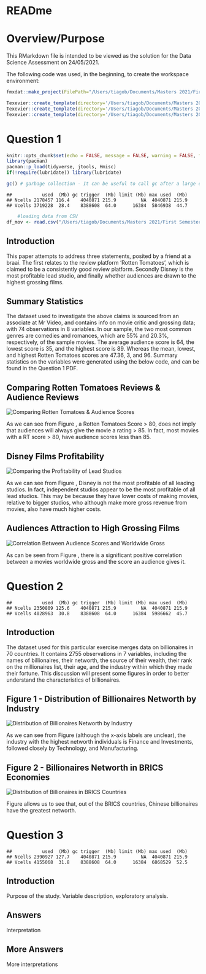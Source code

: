 READme
================

# Overview/Purpose

This RMarkdown file is intended to be viewed as the solution for the
Data Science Assessment on 24/05/2021.

The following code was used, in the beginning, to create the workspace
environment:

``` r
fmxdat::make_project(FilePath="/Users/tiagob/Documents/Masters 2021/First Semester/Data Science/DS Assessment 1",ProjNam='19776209')

Texevier::create_template(directory='/Users/tiagob/Documents/Masters 2021/First Semester/Data Science/DS Assessment 1/19776209/', template_name= 'Question 1')
Texevier::create_template(directory='/Users/tiagob/Documents/Masters 2021/First Semester/Data Science/DS Assessment 1/19776209/', template_name= 'Question 2')
Texevier::create_template(directory='/Users/tiagob/Documents/Masters 2021/First Semester/Data Science/DS Assessment 1/19776209/', template_name= 'Question 3')
```

# Question 1

``` r
knitr::opts_chunk$set(echo = FALSE, message = FALSE, warning = FALSE, fig.width = 6, fig.height = 5, fig.pos="H", fig.pos = 'H')
library(pacman)
pacman::p_load(tidyverse, jtools, Hmisc)
if(!require(lubridate)) library(lubridate)

gc() # garbage collection - It can be useful to call gc after a large object has been removed, as this may prompt R to return memory to the operating system.
```

    ##           used  (Mb) gc trigger  (Mb) limit (Mb) max used  (Mb)
    ## Ncells 2178457 116.4    4040871 215.9         NA  4040871 215.9
    ## Vcells 3719228  28.4    8388608  64.0      16384  5846938  44.7

``` r
    #loading data from CSV
df_mov <- read.csv("/Users/tiagob/Documents/Masters 2021/First Semester/Data Science/DS Assessment 1/19776209/Question 1/data/Movies.csv")
```

## Introduction

This paper attempts to address three statements, posited by a friend at
a braai. The first relates to the review platform ‘Rotten Tomatoes’,
which is claimed to be a consistently good review platform. Secondly
Disney is the most profitable lead studio, and finally whether audiences
are drawn to the highest grossing films.

## Summary Statistics

The dataset used to investigate the above claims is sourced from an
associate at Mr Video, and contains info on movie critic and grossing
data; with 74 observations in 8 variables. In our sample, the two most
common genres are comedies and romances, which are 55% and 20.3%,
respectively, of the sample movies. The average audience score is 64,
the lowest score is 35, and the highest score is 89. Whereas the mean,
lowest, and highest Rotten Tomatoes scores are 47.36, 3, and 96. Summary
statistics on the variables were generated using the below code, and can
be found in the Question 1 PDF.

## Comparing Rotten Tomatoes Reviews & Audience Reviews

![Comparing Rotten Tomatoes & Audience
Scores](README_files/figure-gfm/unnamed-chunk-3-1.png)

As we can see from Figure , a Rotten Tomatoes Score &gt; 80, does not
imply that audiences will always give the movie a rating &gt; 85. In
fact, most movies with a RT score &gt; 80, have audience scores less
than 85.

## Disney Films Profitability

![Comparing the Profitability of Lead
Studios](README_files/figure-gfm/unnamed-chunk-4-1.png)

As we can see from Figure , Disney is not the most profitable of all
leading studios. In fact, independent studios appear to be the most
profitable of all lead studios. This may be because they have lower
costs of making movies, relative to bigger studios, who although make
more gross revenue from movies, also have much higher costs.

## Audiences Attraction to High Grossing Films

![Correlation Between Audience Scores and Worldwide
Gross](README_files/figure-gfm/unnamed-chunk-5-1.png)

As can be seen from Figure , there is a significant positive correlation
between a movies worldwide gross and the score an audience gives it.

# Question 2

    ##           used  (Mb) gc trigger  (Mb) limit (Mb) max used  (Mb)
    ## Ncells 2350809 125.6    4040871 215.9         NA  4040871 215.9
    ## Vcells 4028963  30.8    8388608  64.0      16384  5986662  45.7

## Introduction

The dataset used for this particular exercise merges data on
billionaires in 70 countries. It contains 2755 observations in 7
variables, including the names of billionaires, their networth, the
source of their wealth, their rank on the millionaires list, their age,
and the industry within which they made their fortune. This discussion
will present some figures in order to better understand the
characteristics of billionaires.

## Figure 1 - Distribution of Billionaires Networth by Industry

![Distribution of Billionaires Networth by
Industry](README_files/figure-gfm/unnamed-chunk-7-1.png)

As we can see from Figure (although the x-axis labels are unclear), the
industry with the highest networth individuals is Finance and
Investments, followed closely by Technology, and Manufacturing.

## Figure 2 - Billionaires Networth in BRICS Economies

![Distribution of Billionaires in BRICS
Countries](README_files/figure-gfm/unnamed-chunk-8-1.png)

Figure allows us to see that, out of the BRICS countries, Chinese
billionaires have the greatest networth.

# Question 3

    ##           used  (Mb) gc trigger  (Mb) limit (Mb) max used  (Mb)
    ## Ncells 2390927 127.7    4040871 215.9         NA  4040871 215.9
    ## Vcells 4155068  31.8    8388608  64.0      16384  6868529  52.5

## Introduction

Purpose of the study. Variable description, exploratory analysis.

## Answers

Interpretation

## More Answers

More interpretations
